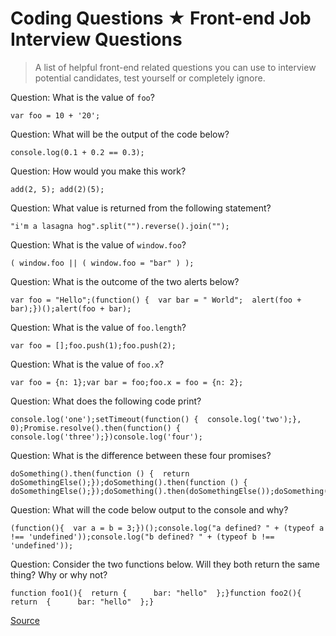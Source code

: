 # Coding Questions ★ Front-end Job Interview Questions

> A list of helpful front-end related questions you can use to interview potential candidates, test yourself or completely ignore.

Question: What is the value of `foo`?

    var foo = 10 + '20';

Question: What will be the output of the code below?

    console.log(0.1 + 0.2 == 0.3);

Question: How would you make this work?

    add(2, 5); add(2)(5);

Question: What value is returned from the following statement?

    "i'm a lasagna hog".split("").reverse().join("");

Question: What is the value of `window.foo`?

    ( window.foo || ( window.foo = "bar" ) );

Question: What is the outcome of the two alerts below?

    var foo = "Hello";(function() {  var bar = " World";  alert(foo + bar);})();alert(foo + bar);

Question: What is the value of `foo.length`?

    var foo = [];foo.push(1);foo.push(2);

Question: What is the value of `foo.x`?

    var foo = {n: 1};var bar = foo;foo.x = foo = {n: 2};

Question: What does the following code print?

    console.log('one');setTimeout(function() {  console.log('two');}, 0);Promise.resolve().then(function() {  console.log('three');})console.log('four');

Question: What is the difference between these four promises?

    doSomething().then(function () {  return doSomethingElse();});doSomething().then(function () {  doSomethingElse();});doSomething().then(doSomethingElse());doSomething().then(doSomethingElse);

Question: What will the code below output to the console and why?

    (function(){  var a = b = 3;})();console.log("a defined? " + (typeof a !== 'undefined'));console.log("b defined? " + (typeof b !== 'undefined'));

Question: Consider the two functions below. Will they both return the same thing? Why or why not?

    function foo1(){  return {      bar: "hello"  };}function foo2(){  return  {      bar: "hello"  };}

[Source](http://localhost:9090/questions/coding-questions/)
